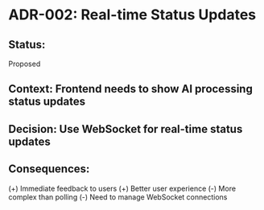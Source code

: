 # ADR-002: Real-time Status Updates

## Status:

Proposed

## Context: Frontend needs to show AI processing status updates

## Decision: Use WebSocket for real-time status updates

## Consequences:

(+) Immediate feedback to users
(+) Better user experience
(-) More complex than polling
(-) Need to manage WebSocket connections
